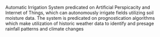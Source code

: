 Automatic Irrigation System predicated on Artificial Perspicacity
and Internet of Things, which can autonomously irrigate fields utilizing soil
moisture data. The system is predicated on prognostication algorithms which
make utilization of historic weather data to identify and presage rainfall patterns
and climate changes
